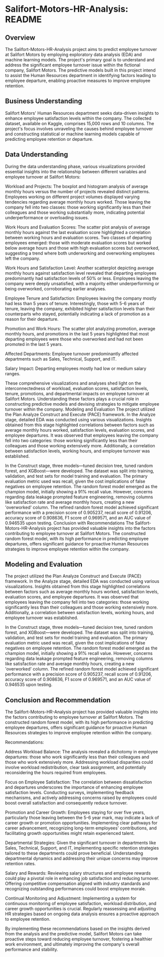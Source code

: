 # Salifort-Motors-HR-Analysis: README
## Overview

The Salifort-Motors-HR-Analysis project aims to predict employee turnover at Salifort Motors by employing exploratory data analysis (EDA) and machine learning models. The project's primary goal is to understand and address the significant employee turnover issue within the fictional company, Salifort Motors. The predictive models built in this project intend to assist the Human Resources department in identifying factors leading to employee departure, enabling proactive measures to improve employee retention.

## Business Understanding

Salifort Motors' Human Resources department seeks data-driven insights to enhance employee satisfaction levels within the company. The collected dataset, available on Kaggle, comprises 15,000 rows and 10 columns. The project's focus involves unraveling the causes behind employee turnover and constructing statistical or machine learning models capable of predicting employee retention or departure.

## Data Understanding

During the data understanding phase, various visualizations provided essential insights into the relationship between different variables and employee turnover at Salifort Motors:

Workload and Projects: The boxplot and histogram analysis of average monthly hours versus the number of projects revealed distinct patterns. Employees working on different project volumes displayed varying tendencies regarding average monthly hours worked. Those leaving the company fell into two classes: those working significantly less than their colleagues and those working substantially more, indicating potential underperformance or overloading issues.

Work Hours and Evaluation Scores: The scatter plot analysis of average monthly hours against the last evaluation score highlighted a correlation between working hours and evaluation scores. Two classes of departing employees emerged: those with moderate evaluation scores but worked below average hours and those with high evaluation scores but overworked, suggesting a trend where both underworking and overworking employees left the company.

Work Hours and Satisfaction Level: Another scatterplot depicting average monthly hours against satisfaction level revealed that departing employees predominantly had satisfaction levels of 50% or less. Employees leaving the company were deeply unsatisfied, with a majority either underperforming or being overworked, corroborating earlier analyses.

Employee Tenure and Satisfaction: Employees leaving the company mostly had less than 5 years of tenure. Interestingly, those with 5-6 years of tenure, leaving the company, exhibited higher satisfaction levels than their counterparts who stayed, potentially indicating a lack of promotion as a reason for their departure.

Promotion and Work Hours: The scatter plot analyzing promotion, average monthly hours, and promotions in the last 5 years highlighted that most departing employees were those who overworked and had not been promoted in the last 5 years.

Affected Departments: Employee turnover predominantly affected departments such as Sales, Technical, Support, and IT.

Salary Impact: Departing employees mostly had low or medium salary ranges.

These comprehensive visualizations and analyses shed light on the interconnectedness of workload, evaluation scores, satisfaction levels, tenure, promotions, and departmental impacts on employee turnover at Salifort Motors. Understanding these factors plays a crucial role in constructing predictive models and devising strategies to mitigate employee turnover within the company.
Modeling and Evaluation
The project utilized the Plan Analyze Construct and Execute (PACE) framework. In the Analyze stage, detailed EDA was conducted using various visualizations. Insights obtained from this stage highlighted correlations between factors such as average monthly hours worked, satisfaction levels, evaluation scores, and employee departures. It was observed that employees leaving the company fell into two categories: those working significantly less than their colleagues and those working extensively more. Additionally, a correlation between satisfaction levels, working hours, and employee turnover was established.

In the Construct stage, three models—tuned decision tree, tuned random forest, and XGBoost—were developed. The dataset was split into training, validation, and test sets for model training and evaluation. The primary evaluation metric used was recall, given the cost implications of false negatives on employee retention. The random forest model emerged as the champion model, initially showing a 91% recall value. However, concerns regarding data leakage prompted feature engineering, removing columns like satisfaction rate and average monthly hours, creating a new 'overworked' column. The refined random forest model achieved significant performance with a precision score of 0.905237, recall score of 0.91206, accuracy score of 0.908636, F1 score of 0.969571, and an AUC value of 0.946535 upon testing.
Conclusion with Recommendations
The Salifort-Motors-HR-Analysis project has provided valuable insights into the factors contributing to employee turnover at Salifort Motors. The constructed random forest model, with its high performance in predicting employee departures, offers significant guidance for proactive Human Resources strategies to improve employee retention within the company.

## Modeling and Evaluation

The project utilized the Plan Analyze Construct and Execute (PACE) framework. In the Analyze stage, detailed EDA was conducted using various visualizations. Insights obtained from this stage highlighted correlations between factors such as average monthly hours worked, satisfaction levels, evaluation scores, and employee departures. It was observed that employees leaving the company fell into two categories: those working significantly less than their colleagues and those working extensively more. Additionally, a correlation between satisfaction levels, working hours, and employee turnover was established.

In the Construct stage, three models—tuned decision tree, tuned random forest, and XGBoost—were developed. The dataset was split into training, validation, and test sets for model training and evaluation. The primary evaluation metric used was recall, given the cost implications of false negatives on employee retention. The random forest model emerged as the champion model, initially showing a 91% recall value. However, concerns regarding data leakage prompted feature engineering, removing columns like satisfaction rate and average monthly hours, creating a new 'overworked' column. The refined random forest model achieved significant performance with a precision score of 0.905237, recall score of 0.91206, accuracy score of 0.908636, F1 score of 0.969571, and an AUC value of 0.946535 upon testing.

## Conclusion and Recommendation

The Salifort-Motors-HR-Analysis project has provided valuable insights into the factors contributing to employee turnover at Salifort Motors. The constructed random forest model, with its high performance in predicting employee departures, offers significant guidance for proactive Human Resources strategies to improve employee retention within the company.

Recommendations:

Address Workload Balance: The analysis revealed a dichotomy in employee departures: those who work significantly less than their colleagues and those who work extensively more. Addressing workload disparities could involve workload redistribution, clear task assignment, and potentially reconsidering the hours required from employees.

Focus on Employee Satisfaction: The correlation between dissatisfaction and departures underscores the importance of enhancing employee satisfaction levels. Conducting surveys, implementing feedback mechanisms, and actively addressing concerns raised by employees could boost overall satisfaction and consequently reduce turnover.

Promotion and Career Growth: Employees staying for over five years, particularly those leaving between the 5-6 year mark, may indicate a lack of career growth or promotion opportunities. Implementing clear pathways for career advancement, recognizing long-term employees' contributions, and facilitating growth opportunities might retain experienced talent.

Departmental Strategies: Given the significant turnover in departments like Sales, Technical, Support, and IT, implementing specific retention strategies tailored to these departments could prove beneficial. Understanding departmental dynamics and addressing their unique concerns may improve retention rates.

Salary and Rewards: Reviewing salary structures and employee rewards could play a pivotal role in enhancing job satisfaction and reducing turnover. Offering competitive compensation aligned with industry standards and recognizing outstanding performances could boost employee morale.

Continual Monitoring and Adjustment: Implementing a system for continuous monitoring of employee satisfaction, workload distribution, and career growth opportunities is crucial. Regularly reassessing and adjusting HR strategies based on ongoing data analysis ensures a proactive approach to employee retention.

By implementing these recommendations based on the insights derived from the analysis and the predictive model, Salifort Motors can take proactive steps toward reducing employee turnover, fostering a healthier work environment, and ultimately improving the company's overall performance and stability.




